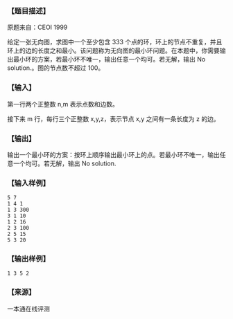 ### 【题目描述】

原题来自：CEOI 1999

给定一张无向图，求图中一个至少包含 333 个点的环，环上的节点不重复，并且环上的边的长度之和最小。该问题称为无向图的最小环问题。在本题中，你需要输出最小环的方案，若最小环不唯一，输出任意一个均可。若无解，输出 No solution.。图的节点数不超过 100。

### 【输入】

第一行两个正整数 n,m 表示点数和边数。

接下来 m 行，每行三个正整数 x,y,z，表示节点 x,y 之间有一条长度为 z 的边。

### 【输出】

输出一个最小环的方案：按环上顺序输出最小环上的点。若最小环不唯一，输出任意一个均可。若无解，输出 No solution.

### 【输入样例】

```
5 7
1 4 1
1 3 300
3 1 10
1 2 16
2 3 100
2 5 15
5 3 20
```

### 【输出样例】

```
1 3 5 2
```


 ### 【来源】

 一本通在线评测 